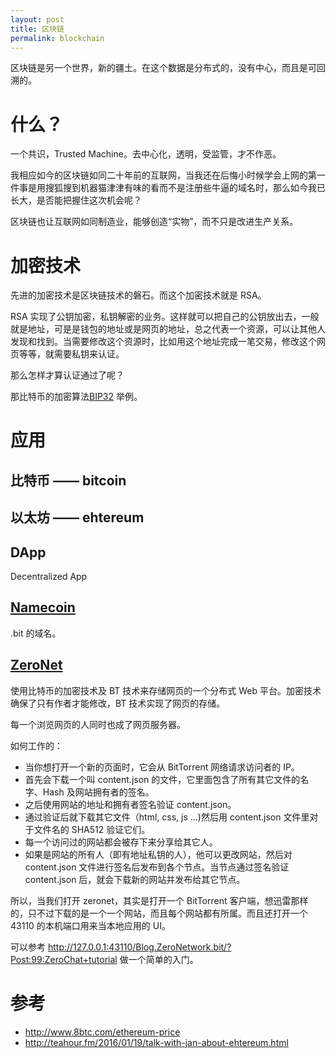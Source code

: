 ```yaml
---
layout: post
title: 区块链
permalink: blockchain
---
```


区块链是另一个世界，新的疆土。在这个数据是分布式的，没有中心，而且是可回溯的。

# 什么？
一个共识，Trusted Machine。去中心化，透明，受监管，才不作恶。

我相应如今的区块链如同二十年前的互联网，当我还在后悔小时候学会上网的第一件事是用搜狐搜到机器猫津津有味的看而不是注册些牛逼的域名时，那么如今我已长大，是否能把握住这次机会呢？

区块链也让互联网如同制造业，能够创造“实物”，而不只是改进生产关系。

# 加密技术
先进的加密技术是区块链技术的磐石。而这个加密技术就是 RSA。

RSA 实现了公钥加密，私钥解密的业务。这样就可以把自己的公钥放出去，一般就是地址，可是是钱包的地址或是网页的地址，总之代表一个资源，可以让其他人发现和找到。当需要修改这个资源时，比如用这个地址完成一笔交易，修改这个网页等等，就需要私钥来认证。

那么怎样才算认证通过了呢？

那比特币的加密算法[BIP32](https://github.com/bitcoin/bips/blob/master/bip-0032.mediawiki) 举例。

# 应用

## 比特币 —— bitcoin

## 以太坊 —— ehtereum

## DApp

Decentralized App

## [Namecoin](https://namecoin.org)
.bit 的域名。

## [ZeroNet](https://zeronet.io/)
使用比特币的加密技术及 BT 技术来存储网页的一个分布式 Web 平台。加密技术确保了只有作者才能修改，BT 技术实现了网页的存储。

每一个浏览网页的人同时也成了网页服务器。

如何工作的：

- 当你想打开一个新的页面时，它会从 BitTorrent 网络请求访问者的 IP。
- 首先会下载一个叫 content.json 的文件，它里面包含了所有其它文件的名字、Hash 及网站拥有者的签名。
- 之后使用网站的地址和拥有者签名验证 content.json。
- 通过验证后就下载其它文件（html, css, js ...)然后用 content.json 文件里对于文件名的 SHA512 验证它们。
- 每一个访问过的网站都会被存下来分享给其它人。
- 如果是网站的所有人（即有地址私钥的人），他可以更改网站，然后对 content.json 文件进行签名后发布到各个节点。当节点通过签名验证 content.json 后，就会下载新的网站并发布给其它节点。

所以，当我们打开 zeronet，其实是打开一个 BitTorrent 客户端，想迅雷那样的，只不过下载的是一个一个网站，而且每个网站都有所属。而且还打开一个 43110 的本机端口用来当本地应用的 UI。

可以参考 http://127.0.0.1:43110/Blog.ZeroNetwork.bit/?Post:99:ZeroChat+tutorial 做一个简单的入门。


# 参考
- http://www.8btc.com/ethereum-price
- http://teahour.fm/2016/01/19/talk-with-jan-about-ehtereum.html
